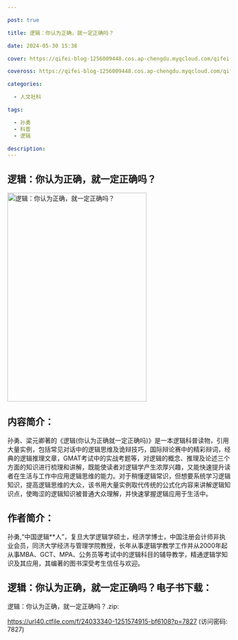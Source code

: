 ```yaml
---

post: true

title: 逻辑：你认为正确，就一定正确吗？

date: 2024-05-30 15:38

cover: https://qifei-blog-1256009448.cos.ap-chengdu.myqcloud.com/qifei-blog/s29589653.jpg

coveross: https://qifei-blog-1256009448.cos.ap-chengdu.myqcloud.com/qifei-blog/s29589653.jpg

categories:

  - 人文社科

tags:

  - 孙勇
  - 科普
  - 逻辑

description:
---
```


## 逻辑：你认为正确，就一定正确吗？

<img alt="逻辑：你认为正确，就一定正确吗？" class="aligncenter loading" data-was-processed="true" decoding="async" fetchpriority="high" height="471" src="https://qifei-blog-1256009448.cos.ap-chengdu.myqcloud.com/qifei-blog/s29589653.jpg" style="cursor: zoom-in;" width="314"/>

## 内容简介：

孙勇、梁元卿著的《逻辑(你认为正确就一定正确吗)》是一本逻辑科普读物，引用大量实例，包括常见对话中的逻辑思维及诡辩技巧，国际辩论赛中的精彩辩词，经典的逻辑推理文章，GMAT考试中的实战考题等，对逻辑的概念、推理及论述三个方面的知识进行梳理和讲解，既能使读者对逻辑学产生浓厚兴趣，又能快速提升读者在生活与工作中应用逻辑思维的能力。对于稍懂逻辑常识，但想要系统学习逻辑知识，提高逻辑思维的大众，该书用大量实例取代传统的公式化内容来讲解逻辑知识点，使晦涩的逻辑知识被普通大众理解，并快速掌握逻辑应用于生活中。

## 作者简介：

孙勇,“中国逻辑**人”，复旦大学逻辑学硕士，经济学博士，中国注册会计师非执业会员，同济大学经济与管理学院教授，长年从事逻辑学教学工作并从2000年起从事MBA、GCT、MPA、公务员等考试中的逻辑科目的辅导教学，精通逻辑学知识及其应用，其编著的图书深受考生信任与欢迎。

## 逻辑：你认为正确，就一定正确吗？电子书下载：

逻辑：你认为正确，就一定正确吗？.zip: 

https://url40.ctfile.com/f/24033340-1251574915-bf6108?p=7827 (访问密码: 7827)
